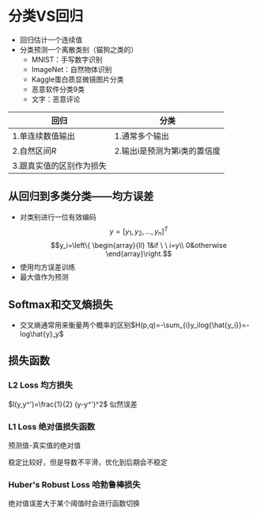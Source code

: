 # 分类VS回归
- 回归估计一个连续值
- 分类预测一个离散类别（猫狗之类的）
  - MNIST：手写数字识别
  - ImageNet：自然物体识别
  - Kaggle蛋白质显微镜图片分类
  - 恶意软件分类9类
  - 文字：恶意评论
  
|回归|分类|
|---|---|
|1.单连续数值输出|1.通常多个输出|
|2.自然区间$R$|2.输出i是预测为第i类的置信度|
|3.跟真实值的区别作为损失|  |

## 从回归到多类分类——均方误差

- 对类别进行一位有效编码
  $$y=[y_1,y_2,...,y_n]^T$$
  $$y_i=\left\{
	\begin{array}{ll}
		1&if \ \ i=y\\
		0&otherwise
	\end{array}\right.$$
- 使用均方误差训练
- 最大值作为预测

## Softmax和交叉熵损失
- 交叉熵通常用来衡量两个概率的区别$H(p,q)=-\sum_{i}y_ilog{\hat{y_i}}=-log\hat{y}_y$

## 损失函数
### L2 Loss 均方损失
$l(y,y^')=\frac{1}{2} (y-y^')^2$
似然误差


### L1 Loss 绝对值损失函数
预测值-真实值的绝对值

稳定比较好，但是导数不平滑，优化到后期会不稳定

### Huber's Robust Loss 哈勃鲁棒损失
绝对值误差大于某个阈值时会进行函数切换

